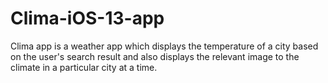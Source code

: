 # Clima-iOS-13-app
Clima app is a weather app which displays the temperature of a city based on the user's search result and also displays the relevant image to the climate in a particular city at a time.
